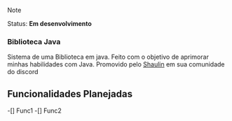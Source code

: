 
> [!NOTE]
> Status: **Em desenvolvimento**

### Biblioteca Java
Sistema de uma Biblioteca em java.
Feito com o objetivo de aprimorar minhas habilidades com Java.
Promovido pelo [Shaulin](https://youtube.com/@shaulinsmb?si=zC-k2PJXkCNmjYLu) em sua comunidade do discord

## Funcionalidades Planejadas
-[] Func1
-[] Func2 